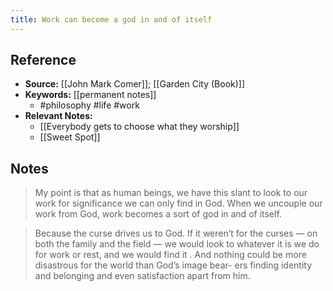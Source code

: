 ```yaml
---
title: Work can become a god in and of itself
---
```

## Reference
- **Source:** [[John Mark Comer]]; [[Garden City (Book)]]
- **Keywords:** [[permanent notes]]
	- #philosophy #life #work
- **Relevant Notes:**
	- [[Everybody gets to choose what they worship]]
	- [[Sweet Spot]]
## Notes
> My point is that as human beings, we have this slant to look to our work for significance we can only find in God. When we uncouple our work from God, work becomes a sort of god in and of itself.


   > Because the curse drives us to God. If it weren’t for the curses — on both the family and the field — we would look to whatever it is we do for work   or   rest,   and   we   would   find   it .   And   nothing   could   be   more   disastrous   for   the   world   than   God’s   image   bear- ers finding identity and belonging and even satisfaction apart from him.